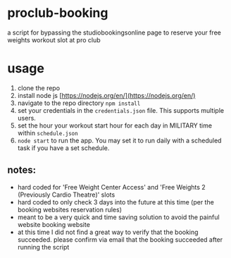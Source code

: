 # proclub-booking
a script for bypassing the studiobookingsonline page to reserve your free weights workout slot at pro club

# usage
1. clone the repo
2. install node js [https://nodejs.org/en/](https://nodejs.org/en/)
3. navigate to the repo directory `npm install`
4. set your credentials in the `credentials.json` file. This supports multiple users.
5. set the hour your workout start hour for each day in MILITARY time within `schedule.json`
6. `node start` to run the app. You may set it to run daily with a scheduled task if you have a set schedule.

## notes: 
* hard coded for 'Free Weight Center Access' and 'Free Weights 2 (Previously Cardio Theatre)' slots
* hard coded to only check 3 days into the future at this time (per the booking websites reservation rules)
* meant to be a very quick and time saving solution to avoid the painful website booking website
* at this time I did not find a great way to verify that the booking succeeded. please confirm via email that the booking succeeded after running the script
